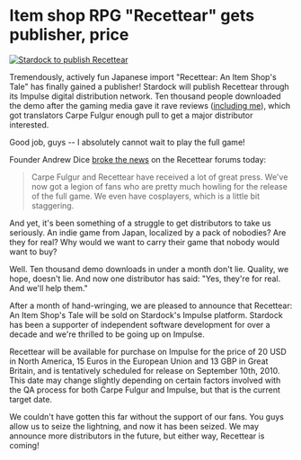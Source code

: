 # Item shop RPG "Recettear" gets publisher, price

[![](http://westkarana.com/wp-content/uploads/2010/08/stardock.jpg "Stardock to publish Recettear")](http://westkarana.com/wp-content/uploads/2010/08/stardock.jpg)

Tremendously, actively fun Japanese import "Recettear: An Item Shop's Tale" has finally gained a publisher! Stardock will publish Recettear through its Impulse digital distribution network. Ten thousand people downloaded the demo after the gaming media gave it rave reviews ([including me](http://westkarana.com/index.php/2010/07/22/recettear-an-item-shops-tale/)), which got translators Carpe Fulgur enough pull to get a major distributor interested.

Good job, guys -- I absolutely cannot wait to play the full game!

Founder Andrew Dice [broke the news](http://www.carpefulgur.com/forum/index.php?topic=83.msg949#msg949) on the Recettear forums today:


> Carpe Fulgur and Recettear have received a lot of great press. We've now got a legion of fans who are pretty much howling for the release of the full game. We even have cosplayers, which is a little bit staggering.

And yet, it's been something of a struggle to get distributors to take us seriously. An indie game from Japan, localized by a pack of nobodies? Are they for real? Why would we want to carry their game that nobody would want to buy?

Well. Ten thousand demo downloads in under a month don't lie. Quality, we hope, doesn't lie. And now one distributor has said: "Yes, they're for real. And we'll help them."

After a month of hand-wringing, we are pleased to announce that Recettear: An Item Shop's Tale will be sold on Stardock's Impulse platform. Stardock has been a supporter of independent software development for over a decade and we're thrilled to be going up on Impulse.

Recettear will be available for purchase on Impulse for the price of 20 USD in North America, 15 Euros in the European Union and 13 GBP in Great Britain, and is tentatively scheduled for release on September 10th, 2010. This date may change slightly depending on certain factors involved with the QA process for both Carpe Fulgur and Impulse, but that is the current target date.

We couldn't have gotten this far without the support of our fans. You guys allow us to seize the lightning, and now it has been seized. We may announce more distributors in the future, but either way, Recettear is coming!





